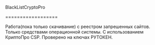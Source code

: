 BlackListCryptoPro

==================

Работа(пока только скачивание) с реестром запрешенных сайтов. Только средствами операционной системы. С использованием КриптоПро CSP. Проверено на ключах РУТОКЕН.
